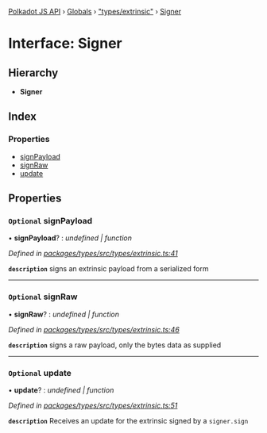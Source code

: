 [Polkadot JS API](../README.md) › [Globals](../globals.md) › ["types/extrinsic"](../modules/_types_extrinsic_.md) › [Signer](_types_extrinsic_.signer.md)

# Interface: Signer

## Hierarchy

* **Signer**

## Index

### Properties

* [signPayload](_types_extrinsic_.signer.md#optional-signpayload)
* [signRaw](_types_extrinsic_.signer.md#optional-signraw)
* [update](_types_extrinsic_.signer.md#optional-update)

## Properties

### `Optional` signPayload

• **signPayload**? : *undefined | function*

*Defined in [packages/types/src/types/extrinsic.ts:41](https://github.com/polkadot-js/api/blob/01abc030f9/packages/types/src/types/extrinsic.ts#L41)*

**`description`** signs an extrinsic payload from a serialized form

___

### `Optional` signRaw

• **signRaw**? : *undefined | function*

*Defined in [packages/types/src/types/extrinsic.ts:46](https://github.com/polkadot-js/api/blob/01abc030f9/packages/types/src/types/extrinsic.ts#L46)*

**`description`** signs a raw payload, only the bytes data as supplied

___

### `Optional` update

• **update**? : *undefined | function*

*Defined in [packages/types/src/types/extrinsic.ts:51](https://github.com/polkadot-js/api/blob/01abc030f9/packages/types/src/types/extrinsic.ts#L51)*

**`description`** Receives an update for the extrinsic signed by a `signer.sign`
